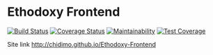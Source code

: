 # Ethodoxy Frontend

[![Build Status](https://travis-ci.com/chidimo/Ethodoxy-Frontend.svg?branch=develop)](https://travis-ci.com/chidimo/Ethodoxy-Frontend)
[![Coverage Status](https://coveralls.io/repos/github/chidimo/Ethodoxy-Frontend/badge.svg?branch=develop)](https://coveralls.io/github/chidimo/Ethodoxy-Frontend?branch=develop)
[![Maintainability](https://api.codeclimate.com/v1/badges/f04966912b3346f11a5d/maintainability)](https://codeclimate.com/github/chidimo/Ethodoxy-Frontend/maintainability)
[![Test Coverage](https://api.codeclimate.com/v1/badges/f04966912b3346f11a5d/test_coverage)](https://codeclimate.com/github/chidimo/Ethodoxy-Frontend/test_coverage)

Site link <http://chidimo.github.io/Ethodoxy-Frontend>
